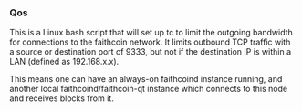 ### Qos ###

This is a Linux bash script that will set up tc to limit the outgoing bandwidth for connections to the faithcoin network. It limits outbound TCP traffic with a source or destination port of 9333, but not if the destination IP is within a LAN (defined as 192.168.x.x).

This means one can have an always-on faithcoind instance running, and another local faithcoind/faithcoin-qt instance which connects to this node and receives blocks from it.
